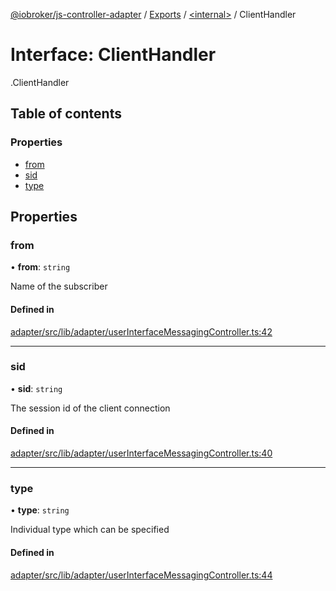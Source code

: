 [@iobroker/js-controller-adapter](../README.md) / [Exports](../modules.md) / [<internal\>](../modules/internal_.md) / ClientHandler

# Interface: ClientHandler

[<internal>](../modules/internal_.md).ClientHandler

## Table of contents

### Properties

- [from](internal_.ClientHandler.md#from)
- [sid](internal_.ClientHandler.md#sid)
- [type](internal_.ClientHandler.md#type)

## Properties

### from

• **from**: `string`

Name of the subscriber

#### Defined in

[adapter/src/lib/adapter/userInterfaceMessagingController.ts:42](https://github.com/ioBroker/ioBroker.js-controller/blob/297e6576/packages/adapter/src/lib/adapter/userInterfaceMessagingController.ts#L42)

___

### sid

• **sid**: `string`

The session id of the client connection

#### Defined in

[adapter/src/lib/adapter/userInterfaceMessagingController.ts:40](https://github.com/ioBroker/ioBroker.js-controller/blob/297e6576/packages/adapter/src/lib/adapter/userInterfaceMessagingController.ts#L40)

___

### type

• **type**: `string`

Individual type which can be specified

#### Defined in

[adapter/src/lib/adapter/userInterfaceMessagingController.ts:44](https://github.com/ioBroker/ioBroker.js-controller/blob/297e6576/packages/adapter/src/lib/adapter/userInterfaceMessagingController.ts#L44)
